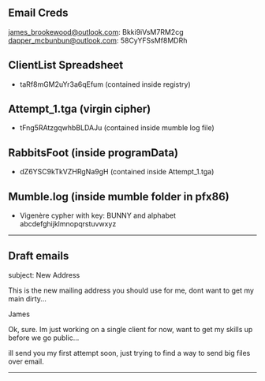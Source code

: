 ## Email Creds

james_brookewood@outlook.com: Bkki9iVsM7RM2cg
dapper_mcbunbun@outlook.com: 58CyYFSsMf8MDRh

## ClientList Spreadsheet
- taRf8mGM2uYr3a6qEfum (contained inside registry)

## Attempt_1.tga (virgin cipher)
- tFng5RAtzgqwhbBLDAJu (contained inside mumble log file)


## RabbitsFoot (inside programData)
- dZ6YSC9kTkVZHRgNa9gH (contained inside Attempt_1.tga)

## Mumble.log (inside mumble folder in pfx86)
- Vigenère cypher with key: BUNNY and alphabet abcdefghijklmnopqrstuvwxyz

-----
## Draft emails

subject: New Address

This is the new mailing address you should use for me, dont want to get my main dirty...

  

James


Ok, sure. Im just working on a single client for now, want to get my skills up before we go public...

  

ill send you my first attempt soon, just trying to find a way to send big files over email.  

----------------
